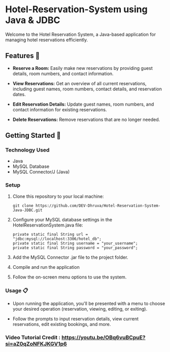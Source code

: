 # Hotel-Reservation-System using Java & JDBC

Welcome to the Hotel Reservation System, a Java-based application for managing hotel reservations efficiently.
## Features 🌟

- **Reserve a Room:** Easily make new reservations by providing guest details, room numbers, and contact information.

- **View Reservations:** Get an overview of all current reservations, including guest names, room numbers, contact details, and reservation dates.

- **Edit Reservation Details:** Update guest names, room numbers, and contact information for existing reservations.

- **Delete Reservations:** Remove reservations that are no longer needed.

## Getting Started 🚀

### Technology Used

- Java
- MySQL Database
- MySQL Connector/J (Java)

### Setup

1. Clone this repository to your local machine:

   ```
   git clone https://github.com/DEV-Dhruva/Hotel-Reservation-System-Java-JDBC.git

2. Configure your MySQL database settings in the HotelReservationSystem.java file:
   ```
   private static final String url = "jdbc:mysql://localhost:3306/hotel_db";
   private static final String username = "your_username";
   private static final String password = "your_password";

3. Add the MySQL Connector .jar file to the project folder.
3. Compile and run the application
4. Follow the on-screen menu options to use the system.

### Usage 📋
- Upon running the application, you'll be presented with a menu to choose your desired operation (reservation, viewing, editing, or exiting).

- Follow the prompts to input reservation details, view current reservations, edit existing bookings, and more.

### Video Tutorial Credit : https://youtu.be/OBq6vuBCpuE?si=aZ0qZoNFKJKGV1p6
